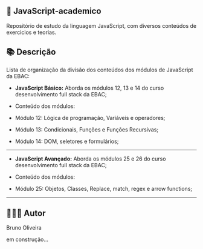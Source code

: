 ## 📝 JavaScript-academico
Repositório de estudo da linguagem JavaScript, com diversos conteúdos de exercicios e teorias.

## 📚 Descrição

Lista de organização da divisão dos conteúdos dos módulos de JavaScript da EBAC:

- **JavaScript Básico:** Aborda os módulos 12, 13 e 14 do curso desenvolvimento full stack da EBAC;
- Conteúdo dos módulos:

- Módulo 12: Lógica de programação, Variáveis e operadores;
- Módulo 13: Condicionais, Funções e Funções Recursivas;
- Módulo 14: DOM, seletores e formulários;
---

- **JavaScript Avançado:** Aborda os módulos 25 e 26 do curso desenvolvimento full stack da EBAC;
- Conteúdo dos módulos:

- Módulo 25: Objetos, Classes, Replace, match, regex e arrow functions;
---

## 🙋🏻‍♂️ Autor

Bruno Oliveira

em construção...
